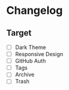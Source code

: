 # Changelog

## Target

- [ ] Dark Theme
- [ ] Responsive Design
- [ ] GitHub Auth
- [ ] Tags
- [ ] Archive
- [ ] Trash
